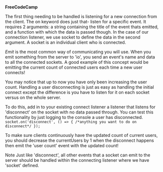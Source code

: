 **FreeCodeCamp**

The first thing needing to be handled is listening for a new connection from the client. The on keyword does just that- listen for a specific event. It requires 2 arguments: a string containing the title of the event thats emitted, and a function with which the data is passed though. In the case of our connection listener, we use socket to define the data in the second argument. A socket is an individual client who is connected.

_Emit_ is the most common way of communicating you will use. When you emit something from the server to 'io', you send an event's name and data to all the connected sockets. A good example of this concept would be emitting the current count of connected users each time a new user connects!

You may notice that up to now you have only been increasing the user count. Handling a user disconnecting is just as easy as handling the initial connect except the difference is you have to listen for it on each socket versus on the whole server.

To do this, add in to your existing connect listener a listener that listens for 'disconnect' on the socket with no data passed through. You can test this functionality by just logging to the console a user has disconnected. `socket.on('disconnect', () => { /*anything you want to do on disconnect*/ });`

To make sure clients continuously have the updated count of current users, you should decrease the currentUsers by 1 when the disconnect happens then emit the 'user count' event with the updated count!

Note
Just like 'disconnect', all other events that a socket can emit to the server should be handled within the connecting listener where we have 'socket' defined.
